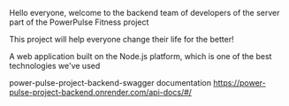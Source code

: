 Hello everyone, welcome to the backend team of developers of the server part of the PowerPulse Fitness project

This project will help everyone change their life for the better!

A web application built on the Node.js platform, which is one of the best technologies we've used

power-pulse-project-backend-swagger documentation https://power-pulse-project-backend.onrender.com/api-docs/#/
